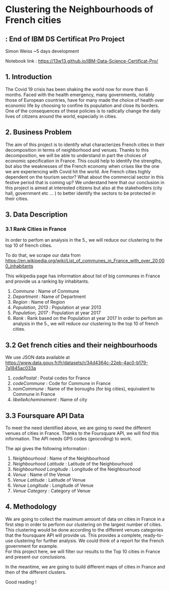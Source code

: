 # Clustering the Neighbourhoods of French cities
 : End of IBM DS Certificat Pro Project
---
Simon Weiss
~5 days development

Notebook link : https://13w13.github.io/IBM-Data-Science-Certificat-Pro/ 

## 1. Introduction

The Covid 19 crisis has been shaking the world now for more than 6 months. Faced with the health emergency, many governments, notably those of European countries, have for many made the choice of health over economic life by choosing to confine its population and close its borders. One of the consequences of these policies is to radically change the daily lives of citizens around the world, especially in cities.

## 2. Business Problem

The aim of this project is to identify what characterizes French cities in their decomposition in terms of neighborhood and venues.
Thanks to this decomposition, we will be able to understand in part the choices of economic specification in France.
This could help to identify the strengths, but also the weaknesses of the French economy when crises like the one we are experiencing with Covid hit the world. Are French cities highly dependent on the tourism sector? What about the commercial sector in this festive period that is coming up? We understand here that our conclusion in this project is aimed at interested citizens but also at the stakehodlers (city hall, government etc ... ) to better identify the sectors to be protected in their cities.

## 3. Data Description

### 3.1 Rank Cities in France

In order to perfom an analysis in the 5., we will reduce our clustering to the top 10 of french cities. 

To do that, we scrape our data from https://en.wikipedia.org/wiki/List_of_communes_in_France_with_over_20,000_inhabitants

This wikipedia page has information about list of big communes in France and provide us a ranking by inhabitants.

1. *Commune* : Name of Commune
2. *Department* : Name of Department
3. *Region* : Name of Region
4. *Population, 2013* : Population at year 2013
5. *Population, 2017* : Population at year 2017
6. *Rank* : Rank based on the Population at year 2017
In order to perfom an analysis in the 5., we will reduce our clustering to the top 10 of french cities. 


## 3.2 Get french cities and their neighbourhoods

We use JSON data available at https://www.data.gouv.fr/fr/datasets/r/34d4364c-22eb-4ac0-b179-7a1845ac033a

1. *codePostal* : Postal codes for France
2. *codeCommune* : Code for Commune in France
3. *nomCommune* : Name of the boroughs (for big cities), equivalent to Commune in France
4. *libelleAcheminement* : Name of city

## 3.3 Foursquare API Data

To meet the need identified above, we are going to need the different venues of cities in France. 
Thanks to the Foursquare API, we will find this information. The API needs GPS codes (geocoding) to work. 

The api gives the following information : 

1. *Neighbourhood* : Name of the Neighbourhood
2. *Neighbourhood Latitude* : Latitude of the Neighbourhood
3. *Neighbourhood Longitude* : Longitude of the Neighbourhood
4. *Venue* : Name of the Venue
5. *Venue Latitude* : Latitude of Venue
6. *Venue Longitude* : Longitude of Venue
7. *Venue Category* : Category of Venue


## 4. Methodology

We are going to collect the maximum amount of data on cities in France in a first step in order to perform our clustering on the largest number of cities.   
This clustering would be done according to the different venues categories that the foursquare API will provide us.
This provides a complete, ready-to-use clustering for further analysis. We could think of a report for the French government for example.   
For this project here, we will filter our results to the Top 10 cities in France and present our conclusions. 

In the meantime, we are going to build different maps of cities in France and then of the different clusters. 

Good reading ! 
